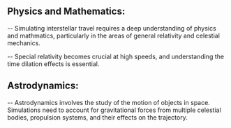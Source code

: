 ## Physics and Mathematics:
  -- Simulating interstellar travel requires a deep understanding of physics and mathmatics, particularly in the areas of general relativity and celestial mechanics.

-- Special relativity becomes crucial at high speeds, and understanding the time dilation effects is essential.
## Astrodynamics:
-- Astrodynamics involves the study of the motion of objects in space. Simulations need to account for gravitational forces from multiple celestial bodies, propulsion systems, and their effects on the trajectory.
